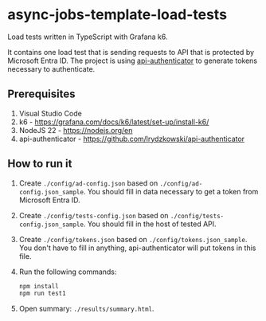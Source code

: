 # async-jobs-template-load-tests

Load tests written in TypeScript with Grafana k6.

It contains one load test that is sending requests to API that is protected by Microsoft Entra ID. The project is using [api-authenticator](https://github.com/lrydzkowski/api-authenticator) to generate tokens necessary to authenticate.

## Prerequisites

1. Visual Studio Code
2. k6 - <https://grafana.com/docs/k6/latest/set-up/install-k6/>
3. NodeJS 22 - <https://nodejs.org/en>
4. api-authenticator - <https://github.com/lrydzkowski/api-authenticator>

## How to run it

1. Create `./config/ad-config.json` based on `./config/ad-config.json_sample`. You should fill in data necessary to get a token from Microsoft Entra ID.
2. Create `./config/tests-config.json` based on `./config/tests-config.json_sample`. You should fill in the host of tested API.
3. Create `./config/tokens.json` based on `./config/tokens.json_sample`. You don't have to fill in anything, api-authenticator will put tokens in this file.
4. Run the following commands:

   ```powershell
   npm install
   npm run test1
   ```

5. Open summary: `./results/summary.html`.
